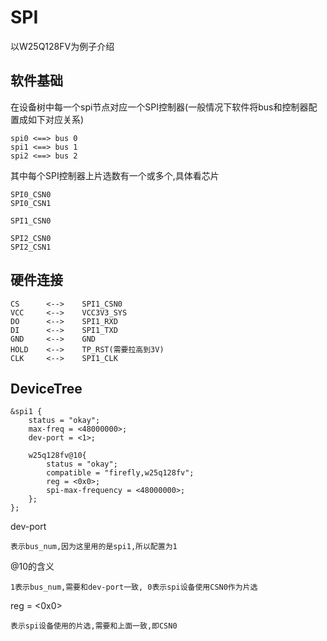 # SPI

以W25Q128FV为例子介绍

## 软件基础

在设备树中每一个spi节点对应一个SPI控制器(一般情况下软件将bus和控制器配置成如下对应关系)

	spi0 <==> bus 0
	spi1 <==> bus 1
	spi2 <==> bus 2

其中每个SPI控制器上片选数有一个或多个,具体看芯片

	SPI0_CSN0
	SPI0_CSN1

	SPI1_CSN0

	SPI2_CSN0
	SPI2_CSN1

## 硬件连接

	CS		<--> 	SPI1_CSN0
	VCC		<--> 	VCC3V3_SYS
	DO		<--> 	SPI1_RXD
	DI		<--> 	SPI1_TXD
	GND		<--> 	GND
	HOLD	<--> 	TP_RST(需要拉高到3V)
	CLK 	<--> 	SPI1_CLK

## DeviceTree

	&spi1 {
		status = "okay";
		max-freq = <48000000>;
		dev-port = <1>;

		w25q128fv@10{
			status = "okay";
			compatible = "firefly,w25q128fv";
			reg = <0x0>;
			spi-max-frequency = <48000000>;
		};
	};

dev-port

	表示bus_num,因为这里用的是spi1,所以配置为1

@10的含义

	1表示bus_num,需要和dev-port一致, 0表示spi设备使用CSN0作为片选

reg = <0x0>

	表示spi设备使用的片选,需要和上面一致,即CSN0
